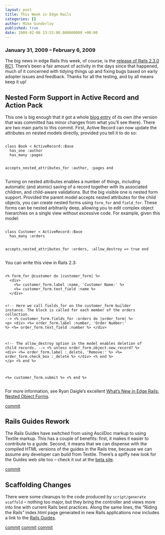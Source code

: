 ```yaml
---
layout: post
title: This Week in Edge Rails
categories: []
author: Mike Gunderloy
published: true
date: 2009-02-06 13:53:00.000000000 +00:00
---
```

<h3>January 31, 2009 &#8211; February 6, 2009</h3>
<p>The big news in edge Rails this week, of course, is the <a href="https://rubyonrails.org/2009/2/1/rails-2-3-0-rc1-templates-engines-rack-metal-much-more">release of Rails 2.3.0 RC1</a>. There&#8217;s been a fair amount of activity in the days since that happened, much of it concerned with tidying things up and fixing bugs based on early adopter issues and feedback. Thanks for all the testing, and by all means keep it up!</p>
<h2>Nested Form Support in Active Record and Action Pack</h2>
<p>This one is big enough that it got a whole <a href="https://rubyonrails.org/2009/1/26/nested-model-forms">blog entry</a> of its own (the version that was committed has minor changes from what you&#8217;ll see there). There are two main parts to this commit. First, Active Record can now update the attributes on nested models directly, provided you tell it to do so:</p>
<pre><code>
class Book &lt; ActiveRecord::Base
  has_one :author
  has_many :pages

  accepts_nested_attributes_for :author, :pages
end
</code></pre>
<p>Turning on nested attributes enables a number of things, including automatic (and atomic) saving of a record together with its associated children, and child-aware validations. But the big visible one is nested form support. Provided the parent model accepts nested attributes for the child objects, you can create nested forms using <code>form_for</code> and <code>field_for</code>. These forms can be nested arbitrarily deep, allowing you to edit complex object hierarchies on a single view without excessive code. For example, given this model:</p>
<pre><code>
class Customer &lt; ActiveRecord::Base
  has_many :orders

  accepts_nested_attributes_for :orders, 
    :allow_destroy =&gt; true
end
</code></pre>
<p>You can write this view in Rails 2.3:</p>
<pre><code>
&lt;% form_for @customer do |customer_form| %&gt;
  &lt;div&gt;
    &lt;%= customer_form.label :name, 'Customer Name:' %&gt;
    &lt;%= customer_form.text_field :name %&gt;
  &lt;/div&gt;

  &lt;!-- Here we call fields_for on the customer_form builder instance.
   The block is called for each member of the orders collection. --&gt;
  &lt;% customer_form.fields_for :orders do |order_form| %&gt;
    &lt;p&gt;
      &lt;div&gt;
        &lt;%= order_form.label :number, 'Order Number:' %&gt;
        &lt;%= order_form.text_field :number %&gt;
      &lt;/div&gt;

  &lt;!-- The allow_destroy option in the model enables deletion of
   child records. --&gt;
      &lt;% unless order_form.object.new_record? %&gt;
        &lt;div&gt;
          &lt;%= order_form.label :_delete, 'Remove:' %&gt;
          &lt;%= order_form.check_box :_delete %&gt;
        &lt;/div&gt;
      &lt;% end %&gt;
    &lt;/p&gt;
  &lt;% end %&gt;

  &lt;%= customer_form.submit %&gt;
&lt;% end %&gt;
</code></pre>
<p>For more information, see Ryan Daigle&#8217;s excellent <a href="http://ryandaigle.com/articles/2009/2/1/what-s-new-in-edge-rails-nested-attributes">What&#8217;s New in Edge Rails: Nested Object Forms</a>.</p>
<p><a href="http://github.com/rails/rails/commit/ec8f04584479aff895b0b511a7ba1e9d33f84067">commit</a></p>
<h2>Rails Guides Rework</h2>
<p>The Rails Guides have switched from using AsciiDoc markup to using Textile markup. This has a couple of benefits: first, it makes it easier to contribute to a guide. Second, it means that we can dispense with the compiled <span class="caps">HTML</span> versions of the guides in the Rails tree, because we can assume any developer can build from Textile. There&#8217;s a spiffy new look for the Guides web site too &#8211; check it out at the <a href="http://guides.rails.info">beta site</a>.</p>
<p><a href="http://github.com/rails/rails/commit/96d610553e5fdaabc923835ab1f194070ddb4477">commit</a></p>
<h2>Scaffolding Changes</h2>
<p>There were some cleanups to the code produced by <code>script/generate scaffold</code> &#8211; nothing too major, but they bring the controller and views more into line with current Rails best practices. Along the same lines, the &#8220;Riding the Rails&#8221; index.html page generated in new Rails applications now includes a link to the <a href="http://guides.rubyonrails.org">Rails Guides</a>.</p>
<p><a href="http://github.com/rails/rails/commit/44f02de2ad6d22d0d781c0c7303bcd8162aaa5d6">commit</a> <a href="http://github.com/rails/rails/commit/a2da7fd349b3e8fbeb814a64c9bb6b7c91290257">commit</a> <a href="http://github.com/rails/rails/commit/3be0ad60e4fcdafd4817508a21340dbf1bda6cb4">commit</a></p>